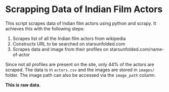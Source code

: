 # Scrapping Data of Indian Film Actors

This script scrapes data of Indian film actors using python and scrapy. It achieves this with the following steps:

1. Scrapes list of all the Indian film actors from wikipedia
2. Constructs URL to be searched on starsunfolded.com
3. Scrapes data and image from their profiles on starsunfolded.com/name-of-actor

Since not all profiles are present on the site, only 44% of the actors are scraped. The data is in `actors.csv` and the images are stored in `images/` folder. The image path can also be accessed via the `image_path` column.

<b> This is raw data. <b>

